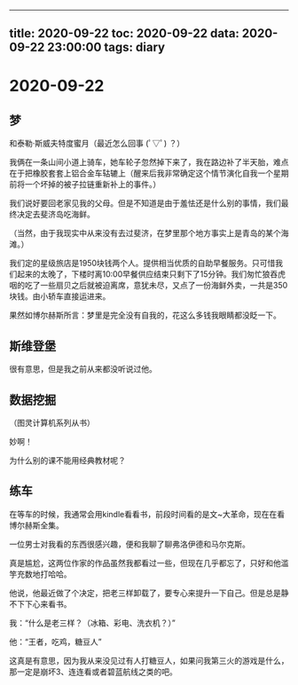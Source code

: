 
---
title: 2020-09-22
toc: 2020-09-22
data: 2020-09-22 23:00:00
tags: diary
---


# 2020-09-22

## 梦

和泰勒·斯威夫特度蜜月（最近怎么回事 (ﾟ▽ﾟ) ？）

我俩在一条山间小道上骑车，她车轮子忽然掉下来了，我在路边补了半天胎，难点在于把橡胶套套上铝合金车轱辘上（醒来后我非常确定这个情节演化自我一个星期前将一个坏掉的被子拉链重新补上的事件。）

我们说好要回老家见我的父母。但是不知道是由于羞怯还是什么别的事情，我们最终决定去斐济岛吃海鲜。

（当然，由于我现实中从来没有去过斐济，在梦里那个地方事实上是青岛的某个海滩。）

我们定的星级旅店是1950块钱两个人。提供相当优质的自助早餐服务。只可惜我们起来的太晚了，下楼时离10:00早餐供应结束只剩下了15分钟。我们匆忙狼吞虎咽的吃了一些扇贝之后就被迫离席，意犹未尽，又点了一份海鲜外卖，一共是350块钱。由小轿车直接运进来。

果然如博尔赫斯所言：梦里是完全没有自我的，花这么多钱我眼睛都没眨一下。

## 斯维登堡

很有意思，但是我之前从来都没听说过他。

## 数据挖掘

（图灵计算机系列从书）

妙啊！

为什么别的课不能用经典教材呢？

## 练车

在等车的时候，我通常会用kindle看看书，前段时间看的是文~大革命，现在在看博尔赫斯全集。

一位男士对我看的东西很感兴趣，便和我聊了聊弗洛伊德和马尔克斯。

真是尴尬，这两位作家的作品虽然我都看过一些，但现在几乎都忘了，只好和他滥竽充数地打哈哈。

他说，他最近做了个决定，把老三样卸载了，要专心来提升一下自己。但是总是静不下下心来看书。

我：“什么是老三样？（冰箱、彩电、洗衣机？）”

他：“王者，吃鸡，糖豆人”

这真是有意思，因为我从来没见过有人打糖豆人，如果问我第三火的游戏是什么，那一定是崩坏3、连连看或者碧蓝航线之类的吧。



